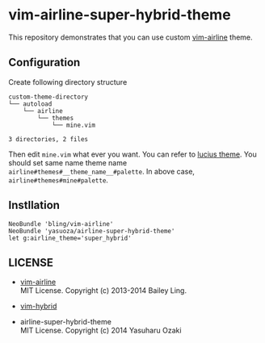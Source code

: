 # vim-airline-super-hybrid-theme

This repository demonstrates that you can use custom [vim-airline](https://github.com/bling/vim-airline) theme.

## Configuration

Create following directory structure

```
custom-theme-directory
└── autoload
    └── airline
        └── themes
            └── mine.vim

3 directories, 2 files
```

Then edit `mine.vim` what ever you want. You can refer to [lucius theme](https://github.com/bling/vim-airline/blob/master/autoload/airline/themes/lucius.vim).
You should set same name theme name `airline#themes#__theme_name__#palette`.
In above case, `airline#themes#mine#palette`.

## Instllation

```vim
NeoBundle 'bling/vim-airline'
NeoBundle 'yasuoza/airline-super-hybrid-theme'
let g:airline_theme='super_hybrid'
```

## LICENSE

* [vim-airline](https://github.com/bling/vim-airline)  
  MIT License. Copyright (c) 2013-2014 Bailey Ling.

* [vim-hybrid](https://github.com/w0ng/vim-hybrid/)

* airline-super-hybrid-theme  
  MIT License. Copyright (c) 2014 Yasuharu Ozaki

